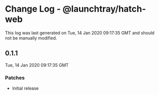# Change Log - @launchtray/hatch-web

This log was last generated on Tue, 14 Jan 2020 09:17:35 GMT and should not be manually modified.

## 0.1.1
Tue, 14 Jan 2020 09:17:35 GMT

### Patches

- Initial release

